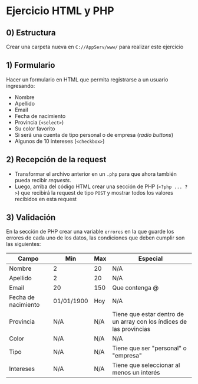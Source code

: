 # Ejercicio HTML y PHP

## 0) Estructura

Crear una carpeta nueva en `C://AppServ/www/` para realizar este ejercicio

## 1) Formulario

Hacer un formulario en HTML que permita registrarse a un usuario ingresando:

-   Nombre
-   Apellido
-   Email
-   Fecha de nacimiento
-   Provincia (`<select>`)
-   Su color favorito
-   Si será una cuenta de tipo personal o de empresa (_radio buttons_)
-   Algunos de 10 intereses (`<checkbox>`)

## 2) Recepción de la request

-   Transformar el archivo anterior en un `.php` para que ahora también pueda recibir _requests_.
-   Luego, arriba del código HTML crear una sección de PHP (`<?php ... ?>`) que recibirá la request de tipo `POST` y mostrar todos los valores recibidos en esta request

## 3) Validación

En la sección de PHP crear una variable `errores` en la que guarde los errores de cada uno de los datos, las condiciones que deben cumplir son las siguientes:

| Campo               | Min        | Max | Especial                                                             |
| ------------------- | ---------- | --- | -------------------------------------------------------------------- |
| Nombre              | 2          | 20  | N/A                                                                  |
| Apellido            | 2          | 20  | N/A                                                                  |
| Email               | 20         | 150 | Que contenga @                                                       |
| Fecha de nacimiento | 01/01/1900 | Hoy | N/A                                                                  |
| Provincia           | N/A        | N/A | Tiene que estar dentro de un array con los índices de las provincias |
| Color               | N/A        | N/A | N/A                                                                  |
| Tipo                | N/A        | N/A | Tiene que ser "personal" o "empresa"                                 |
| Intereses           | N/A        | N/A | Tiene que seleccionar al menos un interés                            |
